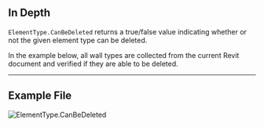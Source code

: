 ## In Depth
`ElementType.CanBeDeleted` returns a true/false value indicating whether or not the given element type can be deleted.

In the example below, all wall types are collected from the current Revit document and verified if they are able to be deleted.
___
## Example File

![ElementType.CanBeDeleted](./Revit.Elements.ElementType.CanBeDeleted_img.jpg)